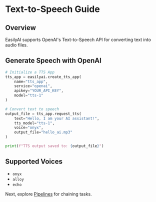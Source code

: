 # Text-to-Speech Guide

## Overview
EasilyAI supports OpenAI's Text-to-Speech API for converting text into audio files.

## Generate Speech with OpenAI

```python
# Initialize a TTS App
tts_app = easilyai.create_tts_app(
    name="tts_app",
    service="openai",
    apikey="YOUR_API_KEY",
    model="tts-1"
)

# Convert text to speech
output_file = tts_app.request_tts(
    text="Hello, I am your AI assistant!",
    tts_model="tts-1",
    voice="onyx",
    output_file="hello_ai.mp3"
)

print(f"TTS output saved to: {output_file}")
```

## Supported Voices
- `onyx`
- `alloy`
- `echo`

Next, explore [Pipelines](./pipelines.md) for chaining tasks.